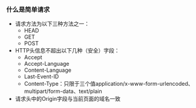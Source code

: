 ### 什么是简单请求

* 请求方法为以下三种方法之一：
  + HEAD
  + GET
  + POST
* HTTP头信息不超出以下几种（安全）字段：
    - Accept
    - Accept-Language
    - Content-Language
    - Last-Event-ID
    - Content-Type：只限于三个值application/x-www-form-urlencoded、multipart/form-data、text/plain
* 请求头中的Origin字段与当前页面的域名一致
